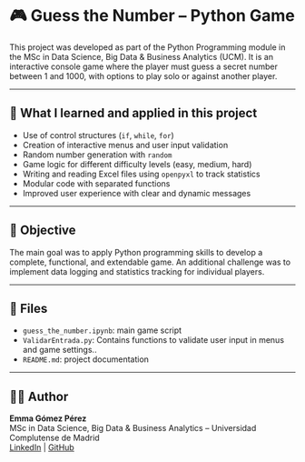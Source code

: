 # 🎮 Guess the Number – Python Game

This project was developed as part of the Python Programming module in the MSc in Data Science, Big Data & Business Analytics (UCM). It is an interactive console game where the player must guess a secret number between 1 and 1000, with options to play solo or against another player.

---

## 🧠 What I learned and applied in this project

- Use of control structures (`if`, `while`, `for`)
- Creation of interactive menus and user input validation
- Random number generation with `random`
- Game logic for different difficulty levels (easy, medium, hard)
- Writing and reading Excel files using `openpyxl` to track statistics
- Modular code with separated functions
- Improved user experience with clear and dynamic messages

---

## 🎯 Objective

The main goal was to apply Python programming skills to develop a complete, functional, and extendable game. An additional challenge was to implement data logging and statistics tracking for individual players.

---

## 📁 Files

- `guess_the_number.ipynb`: main game script
- `ValidarEntrada.py`: Contains functions to validate user input in menus and game settings..
- `README.md`: project documentation

---

## 👩‍💻 Author

**Emma Gómez Pérez**  
MSc in Data Science, Big Data & Business Analytics – Universidad Complutense de Madrid  
[LinkedIn](https://www.linkedin.com/in/emma-gomez-perez) | [GitHub](https://github.com/emmagomez)
